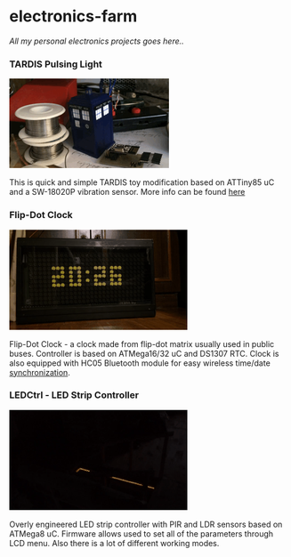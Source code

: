 # electronics-farm
*All my personal electronics projects goes here..*

### TARDIS Pulsing Light

[![ScreenShot](TARDIS/img/tardis_5s.gif)](https://github.com/pauliusbau/electronics-farm/tree/master/TARDIS)

This is quick and simple TARDIS toy modification based on ATTiny85 uC and a SW-18020P vibration sensor.  More info can be found [here](https://github.com/pauliusbau/electronics-farm/tree/master/TARDIS)

### Flip-Dot Clock
[![ScreenShot](Flip-Dot%20Clock/img/flipdot_clock_gif.gif)](https://github.com/pauliusbau/electronics-farm/tree/master/Flip-Dot%20Clock)

Flip-Dot Clock - a clock made from flip-dot matrix usually used in public buses. Controller is based on ATMega16/32 uC and DS1307 RTC. Clock is also equipped with HC05 Bluetooth module for easy wireless time/date [synchronization](https://github.com/pauliusbau/raspberrypi-mayhem/tree/master/RPI-bluetoothTimeSynch).  



### LEDCtrl - LED Strip Controller
[![ScreenShot](LEDCtrl/img/ledctrl_gif_2.gif)](https://github.com/pauliusbau/electronics-farm/tree/master/LEDCtrl)

Overly engineered LED strip controller with PIR and LDR sensors based on ATMega8 uC. Firmware allows used to set all of the parameters through LCD menu. Also there is a lot of different working modes.
